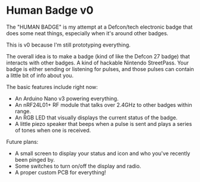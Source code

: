 # Human Badge v0

The "HUMAN BADGE" is my attempt at a Defcon/tech electronic badge that does some neat things, especially when it's around other badges.

This is v0 because I'm still prototyping everything.

The overall idea is to make a badge (kind of like the Defcon 27 badge) that interacts with other badges. A kind of hackable Nintendo StreetPass. Your badge is either sending or listening for pulses, and those pulses can contain a little bit of info about you.

The basic features include right now:

- An Arduino Nano v3 powering everything.
- An nRF24L01+ RF module that talks over 2.4GHz to other badges within range.
- An RGB LED that visually displays the current status of the badge.
- A little piezo speaker that beeps when a pulse is sent and plays a series of tones when one is received.

Future plans:

- A small screen to display your status and icon and who you've recently been pinged by.
- Some switches to turn on/off the display and radio.
- A proper custom PCB for everything!
